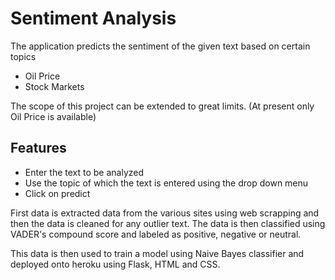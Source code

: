 # Sentiment Analysis

The application predicts the sentiment of the given text based on certain topics

- Oil Price
- Stock Markets

The scope of this project can be extended to great limits.
(At present only Oil Price is available)
## Features

- Enter the text to be analyzed
- Use the topic of which the text is entered using the drop down menu
- Click on predict

First data is extracted data from the various sites using web scrapping and then the data is cleaned for any outlier text. The data is then classified using VADER's compound score and labeled as positive, negative or neutral.

This data is then used to train a model using Naive Bayes classifier and deployed onto heroku using Flask, HTML and CSS.
